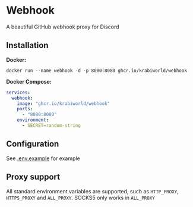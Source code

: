 # Webhook

A beautiful GitHub webhook proxy for Discord

## Installation

**Docker:**

```shell
docker run --name webhook -d -p 8080:8080 ghcr.io/krabiworld/webhook
```

**Docker Compose:**

```yaml
services:
  webhook:
    image: "ghcr.io/krabiworld/webhook"
    ports:
      - "8080:8080"
    environment:
      - SECRET=random-string
```

## Configuration

See [.env.example](.env.example) for example

## Proxy support

All standard environment variables are supported, such as `HTTP_PROXY`, `HTTPS_PROXY` and `ALL_PROXY`. SOCKS5 only works in `ALL_PROXY`
